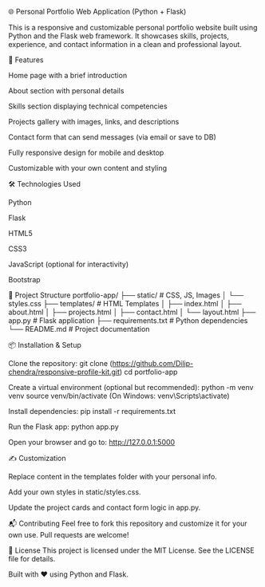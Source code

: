 🌐 Personal Portfolio Web Application (Python + Flask)

This is a responsive and customizable personal portfolio website built using Python and the Flask web framework. It showcases skills, projects, experience, and contact information in a clean and professional layout.

🚀 Features

Home page with a brief introduction

About section with personal details

Skills section displaying technical competencies

Projects gallery with images, links, and descriptions

Contact form that can send messages (via email or save to DB)

Fully responsive design for mobile and desktop

Customizable with your own content and styling

🛠️ Technologies Used

Python

Flask

HTML5

CSS3

JavaScript (optional for interactivity)

Bootstrap

📂 Project Structure
portfolio-app/
├── static/ # CSS, JS, Images
│ └── styles.css
├── templates/ # HTML Templates
│ ├── index.html
│ ├── about.html
│ ├── projects.html
│ ├── contact.html
│ └── layout.html
├── app.py # Flask application
├── requirements.txt # Python dependencies
└── README.md # Project documentation

📦 Installation & Setup

Clone the repository:
git clone (https://github.com/Dilip-chendra/responsive-profile-kit.git)
cd portfolio-app

Create a virtual environment (optional but recommended):
python -m venv venv
source venv/bin/activate (On Windows: venv\Scripts\activate)

Install dependencies:
pip install -r requirements.txt

Run the Flask app:
python app.py

Open your browser and go to:
http://127.0.0.1:5000

✍️ Customization

Replace content in the templates folder with your personal info.

Add your own styles in static/styles.css.

Update the project cards and contact form logic in app.py.

📬 Contributing
Feel free to fork this repository and customize it for your own use. Pull requests are welcome!

📝 License
This project is licensed under the MIT License. See the LICENSE file for details.

Built with ❤️ using Python and Flask.
